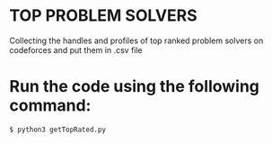 # TOP PROBLEM SOLVERS

Collecting the handles and profiles of top ranked problem solvers on codeforces and put them in .csv file


# Run the code using the following command:
```bash
$ python3 getTopRated.py
```
